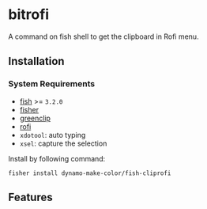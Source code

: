 # bitrofi
A command on fish shell to get the clipboard in Rofi menu.

## Installation

### System Requirements

- [fish](https://github.com/fish-shell/fish-shell) >= `3.2.0`
- [fisher](https://github.com/jorgebucaran/fisher)
- [greenclip](https://github.com/erebe/greenclip)
- [rofi](https://github.com/davatorium/rofi)
- `xdotool`: auto typing
- `xsel`: capture the selection

Install by following command:
```fish
fisher install dynamo-make-color/fish-cliprofi
```

## Features
